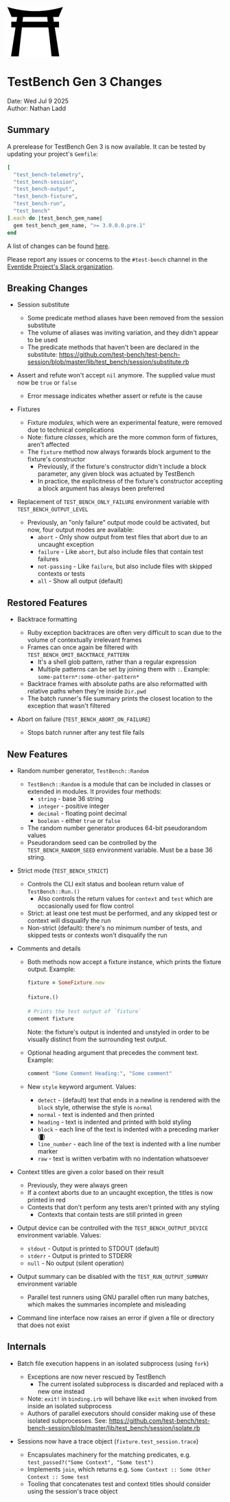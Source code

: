 ![TestBench](images/test-bench-icon-130x115.png)

# TestBench Gen 3 Changes

Date: Wed Jul 9 2025 \
Author: Nathan Ladd

## Summary

A prerelease for TestBench Gen 3 is now available. It can be tested by updating your
project's `Gemfile`:

```ruby
[
  "test_bench-telemetry",
  "test_bench-session",
  "test_bench-output",
  "test_bench-fixture",
  "test_bench-run",
  "test_bench"
].each do |test_bench_gem_name|
  gem test_bench_gem_name, ">= 3.0.0.0.pre.1"
end
```

A list of changes can be found [here](https://github.com/ntl/software-development/blob/main/TestBench-Gen-3-Changes.md).

Please report any issues or concerns to the `#test-bench` channel in the [Eventide Project's Slack organization](https://join.slack.com/t/eventide-project).

## Breaking Changes

- Session substitute
  - Some predicate method aliases have been removed from the session substitute
  - The volume of aliases was inviting variation, and they didn't appear to be used
  - The predicate methods that haven't been are declared in the substitute: https://github.com/test-bench/test-bench-session/blob/master/lib/test_bench/session/substitute.rb

- Assert and refute won't accept `nil` anymore. The supplied value must now be `true` or `false`
  - Error message indicates whether assert or refute is the cause

- Fixtures
  - Fixture _modules_, which were an experimental feature, were removed due to technical complications
  - Note: fixture _classes_, which are the more common form of fixtures, aren't affected
  - The `fixture` method now always forwards block argument to the fixture's constructor
    - Previously, if the fixture's constructor didn't include a block parameter, any given block was actuated by TestBench
    - In practice, the explicitness of the fixture's constructor accepting a block argument has always been preferred

- Replacement of `TEST_BENCH_ONLY_FAILURE` environment variable with `TEST_BENCH_OUTPUT_LEVEL`
  - Previously, an "only failure" output mode could be activated, but now, four output modes are available:
    - `abort` - Only show output from test files that abort due to an uncaught exception
    - `failure` - Like `abort`, but also include files that contain test failures
    - `not-passing` - Like `failure`, but also include files with skipped contexts or tests
    - `all` - Show all output (default)

## Restored Features

- Backtrace formatting
  - Ruby exception backtraces are often very difficult to scan due to the volume of contextually irrelevant frames
  - Frames can once again be filtered with `TEST_BENCH_OMIT_BACKTRACE_PATTERN`
    - It's a shell glob pattern, rather than a regular expression
    - Multiple patterns can be set by joining them with `:`. Example: `some-pattern*:some-other-pattern*`
  - Backtrace frames with absolute paths are also reformatted with relative paths when they're inside `Dir.pwd`
  - The batch runner's file summary prints the closest location to the exception that wasn't filtered

- Abort on failure (`TEST_BENCH_ABORT_ON_FAILURE`)
  - Stops batch runner after any test file fails

## New Features

- Random number generator, `TestBench::Random`
  - `TestBench::Random` is a module that can be included in classes or extended in modules. It provides four methods:
    - `string` - base 36 string
    - `integer` - positive integer
    - `decimal` - floating point decimal
    - `boolean` - either `true` or `false`
  - The random number generator produces 64-bit pseudorandom values
  - Pseudorandom seed can be controlled by the `TEST_BENCH_RANDOM_SEED` environment variable. Must be a base 36 string.

- Strict mode (`TEST_BENCH_STRICT`)
  - Controls the CLI exit status and boolean return value of `TestBench::Run.()`
    - Also controls the return values for `context` and `test` which are occasionally used for flow control
  - Strict: at least one test must be performed, and any skipped test or context will disqualify the run
  - Non-strict (default): there's no minimum number of tests, and skipped tests or contexts won't disqualify the run

- Comments and details
  - Both methods now accept a fixture instance, which prints the fixture output. Example:

    ```ruby
    fixture = SomeFixture.new

    fixture.()

    # Prints the test output of `fixture`
    comment fixture
    ```

    Note: the fixture's output is indented and unstyled in order to be visually distinct from the surrounding test output.

  - Optional heading argument that precedes the comment text. Example:

    ```ruby
    comment "Some Comment Heading:", "Some comment"
    ```

  - New `style` keyword argument. Values:
    - `detect` - (default) text that ends in a newline is rendered with the `block` style, otherwise the style is `normal`
    - `normal` - text is indented and then printed
    - `heading` - text is indented and printed with bold styling
    - `block` - each line of the text is indented with a preceding marker (`█`)
    - `line_number` - each line of the text is indented with a line number marker
    - `raw` - text is written verbatim with no indentation whatsoever

- Context titles are given a color based on their result
  - Previously, they were always green
  - If a context aborts due to an uncaught exception, the titles is now printed in red
  - Contexts that don't perform any tests aren't printed with any styling
    - Contexts that contain tests are still printed in green

- Output device can be controlled with the `TEST_BENCH_OUTPUT_DEVICE` environment variable. Values:
  - `stdout` - Output is printed to STDOUT (default)
  - `stderr` - Output is printed to STDERR
  - `null` - No output (silent operation)

- Output summary can be disabled with the `TEST_RUN_OUTPUT_SUMMARY` environment variable
  - Parallel test runners using GNU parallel often run many batches, which makes the summaries incomplete and misleading

- Command line interface now raises an error if given a file or directory that does not exist

## Internals

- Batch file execution happens in an isolated subprocess (using `fork`)
  - Exceptions are now never rescued by TestBench
    - The current isolated subprocess is discarded and replaced with a new one instead
  - Note: `exit!` in `binding.irb` will behave like `exit` when invoked from inside an isolated subprocess
  - Authors of parallel executors should consider making use of these isolated subprocesses. See: https://github.com/test-bench/test-bench-session/blob/master/lib/test_bench/session/isolate.rb

- Sessions now have a trace object (`fixture.test_session.trace`)
  - Encapsulates machinery for the matching predicates, e.g. `test_passed?("Some Context", "Some test")`
  - Implements `join`, which returns e.g. `Some Context :: Some Other Context :: Some test`
  - Tooling that concatenates test and context titles should consider using the session's trace object
